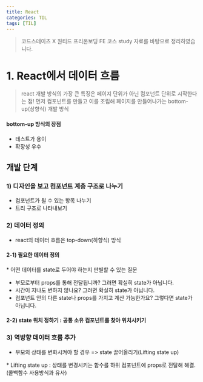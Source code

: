 ```yaml
---
title: React
categories: TIL
tags: [TIL]
---
```


> 코드스테이츠 X 원티드 프리온보딩 FE 코스 study 자료를 바탕으로 정리하였습니다.

# 1. React에서 데이터 흐름

> react 개발 방식의 가장 큰 특징은 페이지 단위가 아닌 컴포넌트 단위로 시작한다는 점!
> 먼저 컴포넌트를 만들고 이를 조립해 페이지를 만들어나가는 bottom-up(상향식) 개발 방식

#### bottom-up 방식의 장점

- 테스트가 용이
- 확장성 우수

## 개발 단계

### 1) 디자인을 보고 컴포넌트 계층 구조로 나누기

- 컴포넌트가 될 수 있는 항목 나누기
- 트리 구조로 나타내보기

### 2) 데이터 정의

- react의 데이터 흐름은 top-down(하향식) 방식

#### 2-1) 필요한 데이터 정의

\* 어떤 데이터를 state로 두어야 하는지 판별할 수 있는 질문

- 부모로부터 props를 통해 전달됩니까? 그러면 확실히 state가 아닙니다.
- 시간이 지나도 변하지 않나요? 그러면 확실히 state가 아닙니다.
- 컴포넌트 안의 다른 state나 props를 가지고 계산 가능한가요? 그렇다면 state가 아닙니다.

#### 2-2) state 위치 정하기 : 공통 소유 컴포넌트를 찾아 위치시키기

### 3) 역방향 데이터 흐름 추가

- 부모의 상태를 변화시켜야 할 경우 => state 끌어올리기(Lifting state up)

\* Lifting state up : 상태를 변경시키는 함수를 하위 컴포넌트에 props로 전달해 해결. (콜백함수 사용방식과 유사)
